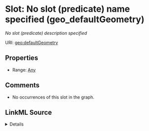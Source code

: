 

# Slot: No slot (predicate) name specified (geo_defaultGeometry)


_No slot (predicate) description specified_







URI: [geo:defaultGeometry](http://www.opengis.net/ont/geosparql#defaultGeometry)



<!-- no inheritance hierarchy -->








## Properties

* Range: [Any](../classes/Any.md)





## Comments

* No occurrences of this slot in the graph.



## LinkML Source

<details>

```yaml
name: geo_defaultGeometry
description: No slot (predicate) description specified
title: No slot (predicate) name specified
comments:
- No occurrences of this slot in the graph.
from_schema: sawgraph-kg
rank: 1000
slot_uri: geo:defaultGeometry
alias: geo_defaultGeometry
subproperty_of: geo_hasGeometry
range: Any

```
</details>